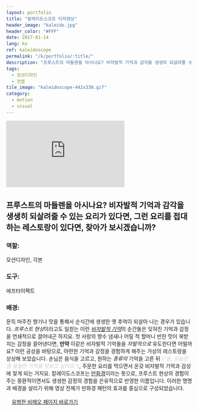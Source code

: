 ```yaml
---
layout: portfolio
title: "칼레이도스코프 티저영상"
header_image: "kaleido.jpg"
header_color: "#FFF"
date: 2017-01-14
lang: ko
ref: kaleidoscope
permalink: "/k/portfolio/:title/"
description: "프루스트의 마들렌을 아시나요? 비자발적 기억과 감각을 생생히 되살려줄 수 있는 요리가 있다면, 그런 요리를 접대하는 레스토랑이 있다면, 찾아가 보시겠습니까?"
tags:
  - 모션디자인
  - 컨셉
tile_image: "kaleidoscope-442x330.gif"
category:
  - motion
  - visual
---
```

<div class="emb-video vimeo wide">
  <iframe src="https://player.vimeo.com/video/34394816?title=0&byline=0&portrait=0" width="320" height="180" frameborder="0" webkitallowfullscreen mozallowfullscreen allowfullscreen></iframe>
</div>

<section class="project-summary">
  <h1>프루스트의 마들렌을 아시나요? 비자발적 기억과 감각을 생생히 되살려줄 수 있는 요리가 있다면, 그런 요리를 접대하는 레스토랑이 있다면, 찾아가 보시겠습니까?</h1>
  <section class="info">
    <h3>역할:</h3>
    <p>모션디자인, 각본</p>
  </section>
  <section class="info">
    <h3>도구:</h3>
    <p>애프터이펙트</p>
  </section>
  <section class="info">
    <h3>배경:</h3>
    <p>
    문득 마주친 향기나 맛을 통해서 순식간에 생생한 옛 추억이 되살아 나는 경우가 있습니다. <em>프루스트 현상</em>이라고도 일컫는 이런 <a href="http://www.biospectator.com/view/news_view.php?varAtcId=1017" target="_blank"><em>비자발적 기억</em></a>의 순간들은 잊혀진 기억과 감정을 연쇄적으로 끌어내곤 하지요. 첫 사랑의 향수 냄새나 어릴 적 할머니 반찬 맛이 북받치는 감정을 끌어낸다면, <strong>만약</strong> 이같은 비자발적 기억들을 <em>자발적으로</em> 유도한다면 어떨까요? 이런 공상을 바탕으로, 아련한 기억과 감정을 경험하게 해주는 가상의 레스토랑을 상상해 보았습니다. 손님은 음식을 고르고, 원하는 <em>종류의</em> 기억을 고른 뒤 <span style="color:#CCC;">(<em>"음, 오늘은 좀 쓸쓸한 기억을 맛보고 싶어요."</em>)</span>, 주문한 요리를 먹으면서 온갖 비자발적 기억과 감성에 젖게 되는 거지요. 칼레이도스코프는 <a href="https://ko.wikipedia.org/wiki/%EB%A7%8C%ED%99%94%EA%B2%BD" target="_blank">만화경</a>이라는 뜻으로, 프루스트 현상의 경험이 주는 몽환적이면서도 생생한 감정의 경험을 은유적으로 반영한 이름입니다. 이러한 명명과 배경을 살리기 위해 영상 전체가 만화경 패턴의 효과를 중심으로 구성되었습니다.
    </p>
  </section>
</section>

<div class="buttons">
  <span class="unselectable">
  <a href="https://vimeo.com/baadaa" title="More Videos.." target="_blank"><img src="/img/outerlink.svg" alt="Link" style="width: 15px;">유범한 비메오 페이지 바로가기</a>
  </span>
</div>
